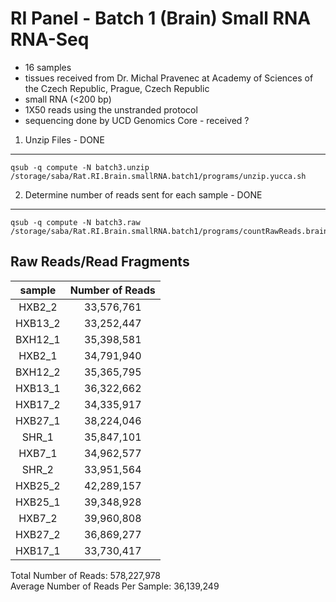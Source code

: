 RI Panel - Batch 1 (Brain) Small RNA RNA-Seq
========================================================

* 16 samples
* tissues received from Dr. Michal Pravenec at Academy of Sciences of the Czech Republic, Prague, Czech Republic
* small RNA (<200 bp)
* 1X50 reads using the unstranded protocol
* sequencing done by UCD Genomics Core - received ?

1. Unzip Files - DONE
---------------
```
qsub -q compute -N batch3.unzip /storage/saba/Rat.RI.Brain.smallRNA.batch1/programs/unzip.yucca.sh
```

2. Determine number of reads sent for each sample - DONE
-------------------------------------------------
```
qsub -q compute -N batch3.raw /storage/saba/Rat.RI.Brain.smallRNA.batch1/programs/countRawReads.brain.smRNA.batch1.sh
```



Raw Reads/Read Fragments
---------------------------


| sample  | Number of Reads |
|:-------:|:---------------:|
| HXB2_2  |   33,576,761    |
| HXB13_2 |   33,252,447    |
| BXH12_1 |   35,398,581    |
| HXB2_1  |   34,791,940    |
| BXH12_2 |   35,365,795    |
| HXB13_1 |   36,322,662    |
| HXB17_2 |   34,335,917    |
| HXB27_1 |   38,224,046    |
|  SHR_1  |   35,847,101    |
| HXB7_1  |   34,962,577    |
|  SHR_2  |   33,951,564    |
| HXB25_2 |   42,289,157    |
| HXB25_1 |   39,348,928    |
| HXB7_2  |   39,960,808    |
| HXB27_2 |   36,869,277    |
| HXB17_1 |   33,730,417    |

Total Number of Reads:  578,227,978  
Average Number of Reads Per Sample: 36,139,249  






